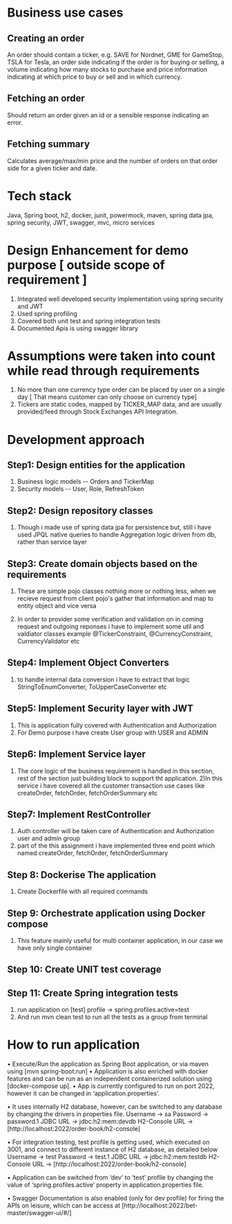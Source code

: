 # Business use cases

## Creating an order
An order should contain a ticker, e.g. SAVE for Nordnet, GME for GameStop, TSLA for Tesla, an order side indicating if the order is for buying or selling, a volume indicating how many stocks to purchase and price information indicating at which price to buy or sell and in which currency.
## Fetching an order
Should return an order given an id or a sensible response indicating an error. 
## Fetching summary
Calculates average/max/min price and the number of orders on that order side for a given ticker and date.

# Tech stack 
Java, Spring boot, h2, docker, junit, powermock, maven, spring data jpa, spring security, JWT, swagger, mvc, micro services 

# Design Enhancement for demo purpose [ outside scope of requirement ]
  1) Integrated well developed security implementation using spring security and JWT 
  2) Used spring profiling 
  3) Covered both unit test and spring integration tests 
  4) Documented Apis is using swagger library 
  
# Assumptions were taken into count while read through requirements 
  1) No more than one currency type order can be placed by user on a single day [ That means customer can only choose on currency type]
  2) Tickers are static codes, mapped by TICKER_MAP data, and are usually provided/feed through Stock Exchanges API Integration.
  

# Development approach 

## Step1: Design entities for the application
   1) Business logic models -- Orders and TickerMap 
   2) Security models -- User, Role, RefreshToken 
        
## Step2: Design repository classes 
   1) Though i made use of spring data jpa for persistence but, still i have used JPQL native queries to handle Aggregation logic driven from db, rather than service layer 
     
## Step3: Create domain objects based on the requirements
   1) These are simple pojo classes nothing more or nothing less,  when we recieve request from client pojo's
     gather that information and map to entity object and vice versa 
     
   2) In order to provider some verification and validation on in  coming request and outgoing reponses i have to implement some util and valdiator classes example @TickerConstraint, @CurrencyConstraint, CurrencyValidator etc 

## Step4:  Implement Object Converters 
   1) to handle internal data conversion i have to extract that logic StringToEnumConverter, ToUpperCaseConverter etc   
   
##  Step5: Implement Security layer with JWT 
   1) This is application fully covered with Authentication and Authorization 
   2) For Demo purpose i have create User group with USER and ADMIN
   
   
##  Step6: Implement Service layer 
   1) The core logic of the business requirement is handled in this section, rest of the section just building block to support 
   tht application. 
   2)In this service i have covered all the customer transaction use cases like createOrder, fetchOrder, fetchOrderSummary etc 
 
## Step7: Implement RestController 
   1) Auth controller will be taken care of Authentication and Authorization user and admin group
   2) part of the this assignment i have implemented three end point which named createOrder, fetchOrder, fetchOrderSummary
        
        
## Step 8: Dockerise The application   
   1) Create Dockerfile with all required commands 
   

## Step 9: Orchestrate application using Docker compose 
   1) This feature mainly useful for multi container application, in our case we have only single container 
   
## Step 10: Create UNIT test coverage 

## Step 11: Create Spring integration tests
   1) run application on [test] profile -> spring.profiles.active=test
   2) And run mvn clean test to run all the tests as a group from terminal 



# How to run application 
 •	Execute/Run the application as Spring Boot application, or via maven using [mvn spring-boot:run]
 •	Application is also enriched with docker features and can be run as an independent containerized solution using [docker-compose up].
 •	App is currently configured to run on port 2022, however it can be changed in ‘application.properties’.
 
 •	It uses internally H2 database, however, can be switched to any database by changing the drivers in properties file.
 Username -> sa
 Password -> password.1
 JDBC URL -> jdbc:h2:mem:devdb
 H2-Console URL -> [http://localhost:2022/order-book/h2-console]
 
 •	For integration testing, test profile is getting used, which executed on 3001, and connect to different instance of H2 database, as detailed below
 Username -> test
 Password -> test.1
 JDBC URL -> jdbc:h2:mem:testdb
 H2-Console URL -> [http://localhost:2022/order-book/h2-console]
 
 •	Application can be switched from ‘dev’ to ‘test’ profile by changing the value of ‘spring.profiles.active’ property in application.properties file.
 
 •	Swagger Documentation is also enabled (only for dev profile) for firing the APIs on leisure, which can be access at [http://localhost:2022/bet-master/swagger-ui/#/]



 









